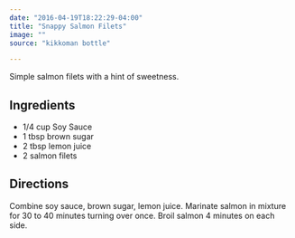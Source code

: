 ```yaml
---
date: "2016-04-19T18:22:29-04:00"
title: "Snappy Salmon Filets"
image: ""
source: "kikkoman bottle"

---
```


Simple salmon filets with a hint of sweetness.
<!--more-->

## Ingredients

* 1/4 cup Soy Sauce
* 1 tbsp brown sugar
* 2 tbsp lemon juice
* 2 salmon filets

## Directions

Combine soy sauce, brown sugar, lemon juice. Marinate salmon in mixture for 30
to 40 minutes turning over once. Broil salmon 4 minutes on each side.
